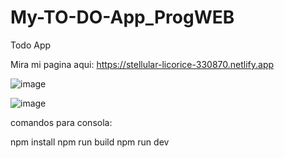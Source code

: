 # My-TO-DO-App_ProgWEB
 Todo App

Mira mi pagina aqui: https://stellular-licorice-330870.netlify.app

![image](https://user-images.githubusercontent.com/98183323/195272020-e347b143-2cfb-4720-b0bb-35975043935f.png)

![image](https://user-images.githubusercontent.com/98183323/195272470-3a77093f-e84e-497e-8896-b647cb1987ef.png)


comandos para consola:

npm install
npm run build
npm run dev
